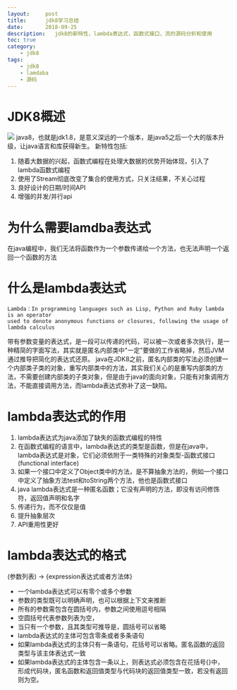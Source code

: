 ```yaml
---
layout:     post
title:      jdk8学习总结
date:       2018-09-25
description:   jdk8的新特性，lambda表达式，函数式接口，流的源码分析和使用
toc: true
category: 
	- jdk8
tags:
    - jdk8
    - lamdaba
    - 源码
---
```


# JDK8概述
![](https://upload-images.jianshu.io/upload_images/14423059-05d2bd0bee473a5d.png)
java8，也就是jdk1.8，是意义深远的一个版本，是java5之后一个大的版本升级，让java语言和库获得新生。
新特性包括:
1. 随着大数据的兴起，函数式编程在处理大数据的优势开始体现，引入了lambda函数式编程
2. 使用了Stream彻底改变了集合的使用方式，只关注结果，不关心过程
3. 良好设计的日期/时间API
4. 增强的并发/并行api

# 为什么需要lamdba表达式
在java编程中，我们无法将函数作为一个参数传递给一个方法，也无法声明一个返回一个函数的方法

# 什么是lambda表达式
```
Lambda：In programming languages such as Lisp, Python and Ruby lambda is an operator
used to denote anonymous functions or closures, following the usage of lambda calculus
```
带有参数变量的表达式，是一段可以传递的代码，可以被一次或者多次执行，是一种精简的字面写法，其实就是匿名内部类中"一定"要做的工作省略掉，然后JVM通过推导把简化的表达式还原。
java在JDK8之前，匿名内部类的写法必须创建一个内部类子类的对象，重写内部类中的方法，其实我们关心的是重写内部类的方法，不需要创建内部类的子类对象，但是由于java的面向对象，只能有对象调用方法，不能直接调用方法，而lambda表达式弥补了这一缺陷。

# lambda表达式的作用
1. lambda表达式为java添加了缺失的函数式编程的特性
2. 在函数式编程的语言中，lambda表达式的类型是函数，但是在java中，lambda表达式是对象，它们必须依附于一类特殊的对象类型-函数式接口(functional interface)
3. 如果一个接口中定义了Object类中的方法，是不算抽象方法的，例如一个接口中定义了抽象方法test和toString两个方法，他也是函数式接口
4. java lambda表达式是一种匿名函数；它没有声明的方法，即没有访问修饰符，返回值声明和名字
5. 传递行为，而不仅仅是值
6. 提升抽象层次
7. API重用性更好

# lambda表达式的格式
(参数列表) -> {expression表达式或者方法体}
- 一个lambda表达式可以有零个或多个参数
- 参数的类型既可以明确声明，也可以根据上下文来推断
- 所有的参数需包含在圆括号内，参数之间使用逗号相隔
- 空圆括号代表参数列表为空，
- 当只有一个参数，且其类型可推导是，圆括号可以省略
- lambda表达式的主体可包含零条或者多条语句
- 如果lambda表达式的主体只有一条语句，花括号可以省略。匿名函数的返回类型与该主体表达式一致
- 如果lambda表达式的主体包含一条以上，则表达式必须包含在花括号{}中，形成代码块，匿名函数和返回值类型与代码块的返回值类型一致，若没有返回则为空。